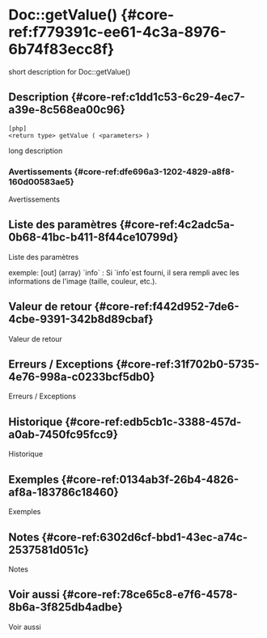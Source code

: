 # Doc::getValue() {#core-ref:f779391c-ee61-4c3a-8976-6b74f83ecc8f}

<div class="short-description">
<span class="fixme template">short description for Doc::getValue()</span>
</div>
<!--
<div class="applicability">
Obsolète depuis #.#.#
</div>
-->

## Description {#core-ref:c1dd1c53-6c29-4ec7-a39e-8c568ea00c96}

    [php]
    <return type> getValue ( <parameters> )

<span class="fixme template">long description</span>

### Avertissements {#core-ref:dfe696a3-1202-4829-a8f8-160d00583ae5}

<span class="fixme template">Avertissements</span>

## Liste des paramètres {#core-ref:4c2adc5a-0b68-41bc-b411-8f44ce10799d}

<span class="fixme template">Liste des paramètres</span>

<div class="fixme template">
exemple:  
[out] (array) `info`
:   Si `info`est fourni, il sera rempli avec les informations de l'image (taille, couleur, etc.).
</div>

## Valeur de retour {#core-ref:f442d952-7de6-4cbe-9391-342b8d89cbaf}

<span class="fixme template">Valeur de retour</span>

## Erreurs / Exceptions {#core-ref:31f702b0-5735-4e76-998a-c0233bcf5db0}

<span class="fixme template">Erreurs / Exceptions</span>

## Historique {#core-ref:edb5cb1c-3388-457d-a0ab-7450fc95fcc9}

<span class="fixme template">Historique</span>

## Exemples {#core-ref:0134ab3f-26b4-4826-af8a-183786c18460}

<span class="fixme template">Exemples</span>

## Notes {#core-ref:6302d6cf-bbd1-43ec-a74c-2537581d051c}

<span class="fixme template">Notes</span>

## Voir aussi {#core-ref:78ce65c8-e7f6-4578-8b6a-3f825db4adbe}

<span class="fixme template">Voir aussi</span>
